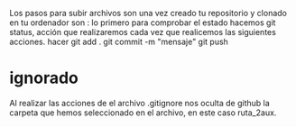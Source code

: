 Los pasos para subir archivos son una vez creado tu repositorio y clonado en tu ordenador son :
lo primero para comprobar el estado hacemos git status, acción que realizaremos cada vez que realicemos las siguientes acciones.
hacer git add .
git commit -m "mensaje"
git push
# ignorado
Al realizar las acciones de el archivo .gitignore nos oculta de github la carpeta que hemos seleccionado en el archivo, en este caso ruta_2aux.

